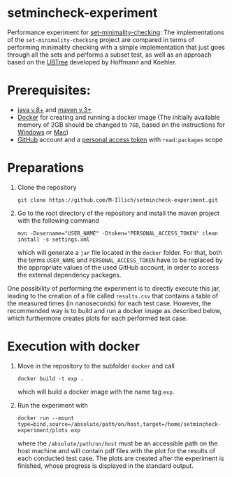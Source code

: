 # setmincheck-experiment
Performance experiment for [set-minimality-checking](https://github.com/M-Illich/set-minimality-checking.git):
The implementations of the `set-minimality-checking` project are compared in terms of performing minimality checking with a simple implementation that just goes through all the sets and performs a subset test, as well as an approach based on the [UBTree](https://www.researchgate.net/profile/Jana_Koehler2/publication/2294006_A_New_Method_to_Index_and_Query_Sets/links/53fc47820cf2dca8fffefe9a.pdf) developed by Hoffmann and Koehler.


# Prerequisites: 
- [java v.8+](http://java.com) and [maven v.3+](https://maven.apache.org/)
- [Docker](https://www.docker.com) for creating and running a docker image
  (The initially available memory of 2GB should be changed to `7GB`, based on the instructions for [Windows](https://docs.docker.com/docker-for-windows/#resources) or [Mac](https://docs.docker.com/docker-for-mac/#resources))
- [GitHub](https://github.com/) account and a [personal access token](https://help.github.com/en/github/authenticating-to-github/creating-a-personal-access-token-for-the-command-line#creating-a-token) with `read:packages` scope
  

# Preparations
1. Clone the repository
   ```
   git clone https://github.com/M-Illich/setmincheck-experiment.git
   ```

2. Go to the root directory of the repository and install the maven project with the following command
    ```
    mvn -Dusername="USER_NAME" -Dtoken="PERSONAL_ACCESS_TOKEN" clean install -s settings.xml
    ```
	which will generate a `jar` file located in the `docker` folder. For that, both the terms `USER_NAME` and `PERSONAL_ACCESS_TOKEN` have to be replaced by the appropriate values of the used GitHub account, in order to access the external dependency packages.
	
One possibility of performing the experiment is to directly execute this jar, leading to the creation of a file called `results.csv` that contains a table of the measured times (in nanoseconds) for each test case. However, the recommended way is to build and run a docker image as described below, which furthermore creates plots for each performed test case.


# Execution with docker
1. Move in the repository to the subfolder `docker` and call
    ```
    docker build -t exp .
    ```
    which will build a docker image with the name tag `exp`.
	
2. Run the experiment with
    ```
    docker run --mount type=bind,source=/absolute/path/on/host,target=/home/setmincheck-experiment/plots exp
    ```
    where the `/absolute/path/on/host` must be an accessible path on the host machine and will contain pdf files with the plot for the results of each conducted test case. The plots are created after the experiment is finished, whose progress is displayed in the standard output.
	

